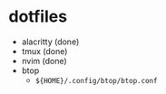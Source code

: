 # dotfiles

- alacritty (done)
- tmux (done)
- nvim (done)
- btop 
  - `${HOME}/.config/btop/btop.conf`


